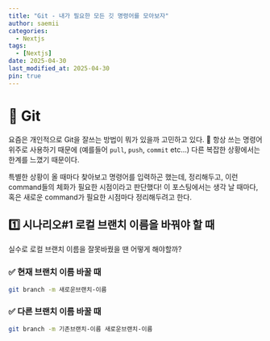 ```yaml
---
title: "Git - 내가 필요한 모든 깃 명령어를 모아보자"
author: saemii
categories:
  - Nextjs
tags:
  - [Nextjs]
date: 2025-04-30
last_modified_at: 2025-04-30
pin: true
---
```


# 💌 Git
요즘은 개인적으로 Git을 잘쓰는 방법이 뭐가 있을까 고민하고 있다. 🤔 항상 쓰는 명령어 위주로 사용하기 때문에 (예를들어 `pull`, `push`, `commit` etc...) 다른 복잡한 상황에서는 한계를 느꼈기 때문이다.

특별한 상황이 올 때마다 찾아보고 명령어를 입력하곤 했는데, 정리해두고, 이런 command들의 체화가 필요한 시점이라고 판단했다! 이 포스팅에서는 생각 날 때마다, 혹은 새로운 command가 필요한 시점마다 정리해두려고 한다. 

## 1️⃣ 시나리오#1 로컬 브랜치 이름을 바꿔야 할 때
실수로 로컬 브랜치 이름을 잘못바꿨을 땐 어떻게 해야할까?

### ✅ 현재 브랜치 이름 바꿀 때
```bash
git branch -m 새로운브랜치-이름
```

### ✅ 다른 브랜치 이름 바꿀 때
```bash
git branch -m 기존브랜치-이름 새로운브랜치-이름
```
